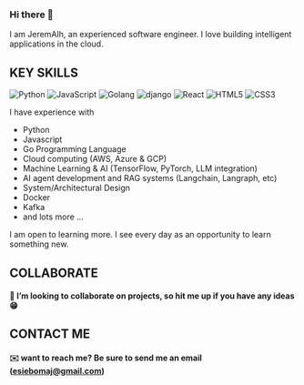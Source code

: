 ### Hi there 👋

I am JeremAIh, an experienced software engineer. I love building intelligent applications in the cloud.

## KEY SKILLS
![Python](https://img.shields.io/badge/-Python-%233776AB?style=flat-square&logo=Python&logoColor=ffffff)
![JavaScript](https://img.shields.io/badge/-JavaScript-%23F7DF1C?style=flat-square&logo=javascript&logoColor=000000&labelColor=%23F7DF1C&color=%23FFCE5A)
![Golang](https://img.shields.io/badge/-Golang-%233776AB?style=flat-square&logo=go&logoColor=ffffff)
![django](https://img.shields.io/badge/-django-%233776AB?style=flat-square&logo=django&logoColor=ffffff)
![React](https://img.shields.io/badge/-react-%233776AB?style=flat-square&logo=react&logoColor=ffffff)
![HTML5](https://img.shields.io/badge/-HTML5-%23E44D27?style=flat-square&logo=html5&logoColor=ffffff)
![CSS3](https://img.shields.io/badge/-CSS3-%231572B6?style=flat-square&logo=css3)

I have experience with 
* Python
* Javascript
* Go Programming Language
* Cloud computing (AWS, Azure & GCP)
* Machine Learning & AI (TensorFlow, PyTorch, LLM integration)
* AI agent development and RAG systems (Langchain, Langraph, etc)
* System/Architectural Design
* Docker
* Kafka
* and lots more ...

I am open to learning more. I see every day as an opportunity to learn something new.
## COLLABORATE
#### 👯 I’m looking to collaborate on projects, so hit me up if you have any ideas :grin:

## CONTACT ME
#### :envelope: want to reach me? Be sure to send me an email (esiebomaj@gmail.com)
<!--
**esiebomaj/esiebomaj** is a ✨ _special_ ✨ repository because its `README.md` (this file) appears on your GitHub profile.

Here are some ideas to get you started:

- 🔭 I’m currently working on ...
- 🌱 I’m currently learning ...
- 👯 I’m looking to collaborate on ...
- 🤔 I’m looking for help with ...
- 💬 Ask me about ...
- 📫 How to reach me: ...
- 😄 Pronouns: ...
- ⚡ Fun fact: ...
-->
